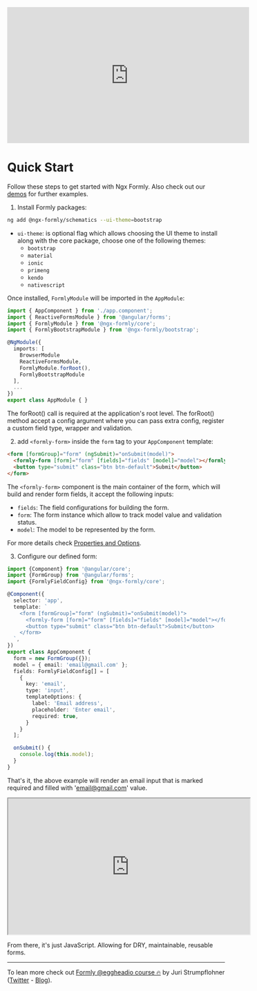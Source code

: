 <div align="center">
  <iframe width="560" height="315" src="https://www.youtube.com/embed/xNiCHsSAsXo" frameborder="0" allow="accelerometer; autoplay; encrypted-media; gyroscope; picture-in-picture" allowfullscreen></iframe>
</div>

# Quick Start

Follow these steps to get started with Ngx Formly. Also check out our [demos](https://formly.dev/examples) for further examples.

1. Install Formly packages:

```bash
ng add @ngx-formly/schematics --ui-theme=bootstrap
```

- `ui-theme`: is optional flag which allows choosing the UI theme to install along with the core package, choose one of the following themes:
  - `bootstrap`
  - `material`
  - `ionic`
  - `primeng`
  - `kendo`
  - `nativescript`

Once installed, `FormlyModule` will be imported in the `AppModule`:

```ts
import { AppComponent } from './app.component';
import { ReactiveFormsModule } from '@angular/forms';
import { FormlyModule } from '@ngx-formly/core';
import { FormlyBootstrapModule } from '@ngx-formly/bootstrap';

@NgModule({
  imports: [
    BrowserModule
    ReactiveFormsModule,
    FormlyModule.forRoot(),
    FormlyBootstrapModule
  ],
  ...
})
export class AppModule { }
```
The forRoot() call is required at the application's root level. The forRoot() method accept a config argument where you can pass extra config, register a custom field type, wrapper and validation.

2. add `<formly-form>` inside the `form` tag to your `AppComponent` template:

```html
<form [formGroup]="form" (ngSubmit)="onSubmit(model)">
  <formly-form [form]="form" [fields]="fields" [model]="model"></formly-form>
  <button type="submit" class="btn btn-default">Submit</button>
</form>
```

The `<formly-form>` component is the main container of the form, which will build and render form fields, it accept the following inputs:

- `fields`: The field configurations for building the form.
- `form`: The form instance which allow to track model value and validation status.
- `model`: The model to be represented by the form.

For more details check [Properties and Options](./guide/properties-options).

3. Configure our defined form:

```ts
import {Component} from '@angular/core';
import {FormGroup} from '@angular/forms';
import {FormlyFieldConfig} from '@ngx-formly/core';

@Component({
  selector: 'app',
  template: `
    <form [formGroup]="form" (ngSubmit)="onSubmit(model)">
      <formly-form [form]="form" [fields]="fields" [model]="model"></formly-form>
      <button type="submit" class="btn btn-default">Submit</button>
    </form>
  `,
})
export class AppComponent {
  form = new FormGroup({});
  model = { email: 'email@gmail.com' };
  fields: FormlyFieldConfig[] = [
    {
      key: 'email',
      type: 'input',
      templateOptions: {
        label: 'Email address',
        placeholder: 'Enter email',
        required: true,
      }
    }
  ];

  onSubmit() {
    console.log(this.model);
  }
}
```

That's it, the above example will render an email input 
that is marked required and filled with 'email@gmail.com' value.

<div align="center">
  <iframe width="560" height="315" src="https://stackblitz.com/edit/formly-starter-example?ctl=1&embed=1&file=src/app/app.component.html&hideExplorer=1&hideNavigation=1&view=preview"></iframe>
</div>

From there, it's just JavaScript. Allowing for DRY, maintainable, reusable forms.

<hr>

To lean more check out [Formly @eggheadio course 🔥](https://egghead.io/playlists/configuration-based-reactive-angular-forms-with-ngx-formly-465f) by Juri Strumpflohner ([Twitter](https://twitter.com/juristr) - [Blog](https://juristr.com/blog)).